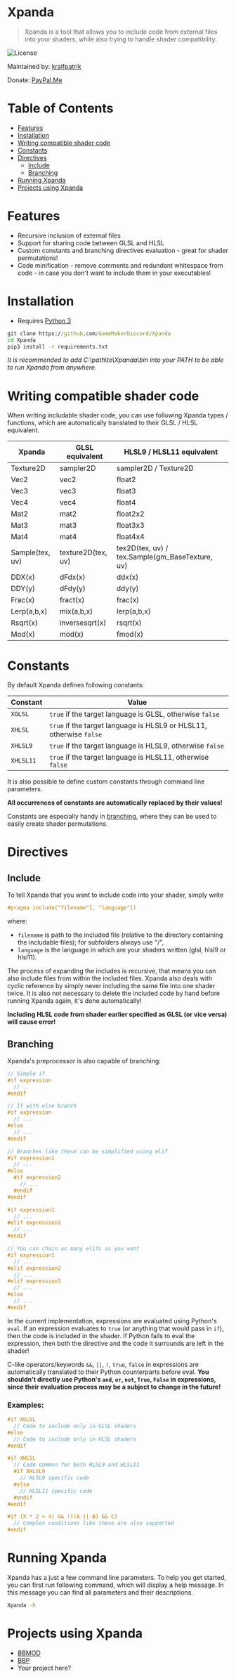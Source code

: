 # Xpanda
> Xpanda is a tool that allows you to include code from external files into your shaders, while also trying to handle shader compatibility.

![License](https://img.shields.io/github/license/GameMakerDiscord/Xpanda)

Maintained by: [kraifpatrik](https://github.com/kraifpatrik)

Donate: [PayPal.Me](https://www.paypal.me/kraifpatrik/1usd)

# Table of Contents
* [Features](#features)
* [Installation](#installation)
* [Writing compatible shader code](#writing-compatible-shader-code)
* [Constants](#constants)
* [Directives](#directives)
  - [Include](#include)
  - [Branching](#branching)
* [Running Xpanda](#running-xpanda)
* [Projects using Xpanda](#projects-using-xpanda)

# Features
* Recursive inclusion of external files
* Support for sharing code between GLSL and HLSL
* Custom constants and branching directives evaluation - great for shader permutations!
* Code minification - remove comments and redundant whitespace from code - in case you don't want to include them in your executables!

# Installation
* Requires [Python 3](https://www.python.org/)

```cmd
git clone https://github.com/GameMakerDiscord/Xpanda
cd Xpanda
pip3 install -r requirements.txt
```

*It is recommended to add C:\path\to\Xpanda\bin into your PATH to be able to run Xpanda from anywhere.*

# Writing compatible shader code
When writing includable shader code, you can use following Xpanda types / functions, which are automatically translated to their GLSL / HLSL equivalent.

Xpanda            | GLSL equivalent    | HLSL9 / HLSL11 equivalent
----------------- | ------------------ | -------------------------
Texture2D         | sampler2D          | sampler2D / Texture2D
Vec2              | vec2               | float2
Vec3              | vec3               | float3
Vec4              | vec4               | float4
Mat2              | mat2               | float2x2
Mat3              | mat3               | float3x3
Mat4              | mat4               | float4x4
Sample(tex, uv)   | texture2D(tex, uv) | tex2D(tex, uv) / tex.Sample(gm_BaseTexture, uv)
DDX(x)            | dFdx(x)            | ddx(x)
DDY(y)            | dFdy(y)            | ddy(y)
Frac(x)           | fract(x)           | frac(x)
Lerp(a,b,x)       | mix(a,b,x)         | lerp(a,b,x)
Rsqrt(x)          | inversesqrt(x)     | rsqrt(x)
Mod(x)            | mod(x)             | fmod(x)

# Constants
By default Xpanda defines following constants:

Constant  | Value
--------- | -----
`XGLSL`   | `true` if the target language is GLSL, otherwise `false`
`XHLSL`   | `true` if the target language is HLSL9 or HLSL11, otherwise `false`
`XHLSL9`  | `true` if the target language is HLSL9, otherwise `false`
`XHLSL11` | `true` if the target language is HLSL11, otherwise `false`

It is also possible to define custom constants through command line parameters.

**All occurrences of constants are automatically replaced by their values!**

Constants are especially handy in [branching](#branching), where they can be used to easily create shader permutations.

# Directives

## Include
To tell Xpanda that you want to include code into your shader, simply write

```cpp
#pragma include("filename"[, "language"])
```

where:
- `filename` is path to the included file (relative to the directory containing the includable files); for subfolders always use "/",
- `language` is the language in which are your shaders written (glsl, hlsl9 or hlsl11).

The process of expanding the includes is recursive, that means you can also include files from within the included files. Xpanda also deals with cyclic reference by simply never including the same file into one shader twice. It is also not necessary to delete the included code by hand before running Xpanda again, it's done automatically!

**Including HLSL code from shader earlier specified as GLSL (or vice versa) will cause error!**

## Branching
Xpanda's preprocessor is also capable of branching:

```cpp
// Simple if
#if expression
  // ..
#endif

// If with else branch
#if expression
  // ...
#else
  // ...
#endif

// Branches like these can be simplified using elif
#if expression1
  // ...
#else
  #if expression2
    // ...
  #endif
#endif

#if expression1
  // ...
#elif expression2
  // ...
#endif

// You can chain as many elifs as you want
#if expression1
  // ...
#elif expression2
  // ...
#elif expression3
  // ...
#else
  // ...
#endif
```

In the current implementation, expressions are evaluated using Python's `eval`. If an expression evaluates to `true` (or anything that would pass in `if`), then the code is included in the shader. If Python fails to eval the expression, then both the directive and the code it surrounds are left in the shader!

C-like operators/keywords `&&`, `||`, `!`, `true`, `false` in expressions are automatically translated to their Python counterparts before eval. **You shouldn't directly use Python's `and`, `or`, `not`, `True`, `False` in expressions, since their evaluation process may be a subject to change in the future!**

### Examples:
```cpp
#if XGLSL
  // Code to include only in GLSL shaders
#else
  // Code to include only in HLSL shaders
#endif

#if XHLSL
  // Code common for both HLSL9 and HLSL11
  #if XHLSL9
    // HLSL9 specific code
  #else
    // HLSL11 specific code
  #endif
#endif

#if (X * 2 > 4) && !((A || B) && C)
  // Complex conditions like these are also supported
#endif
```

# Running Xpanda
Xpanda has a just a few command line parameters. To help you get started, you can first run following command, which will display a help message. In this message you can find all parameters and their descriptions.

```cmd
Xpanda -h
```

# Projects using Xpanda
* [BBMOD](https://github.com/blueburn-cz/BBMOD/tree/dev)
* [BBP](https://blueburn.cz/index.php?menu=bbp)
* Your project here?
